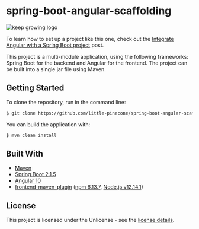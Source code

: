 # spring-boot-angular-scaffolding

![keep growing logo](readme-images/logo_250x60.png)

To learn how to set up a project like this one, check out the [Integrate Angular with a Spring Boot project](http://keepgrowing.in/java/springboot/integrate-angular-with-a-spring-boot-project/) post.

This project is a multi-module application, using the following frameworks: Spring Boot for the backend and Angular for the frontend. The project can be built into a single jar file using Maven.

## Getting Started

To clone the repository, run in the command line:
```bash
$ git clone https://github.com/little-pinecone/spring-boot-angular-scaffolding.git
```

You can build the application with:
```bash
$ mvn clean install
```

## Built With

* [Maven](https://maven.apache.org/)
* [Spring Boot 2.1.5](https://start.spring.io/)
* [Angular 10](https://angular.io/)
* [frontend-maven-plugin](https://github.com/eirslett/frontend-maven-plugin) ([npm 6.13.7](https://github.com/npm/cli), [Node.js v12.14.1](https://nodejs.org/dist/latest-v12.x/docs/api/))

## License

This project is licensed under the Unlicense - see the [license details](https://choosealicense.com/licenses/unlicense/).
